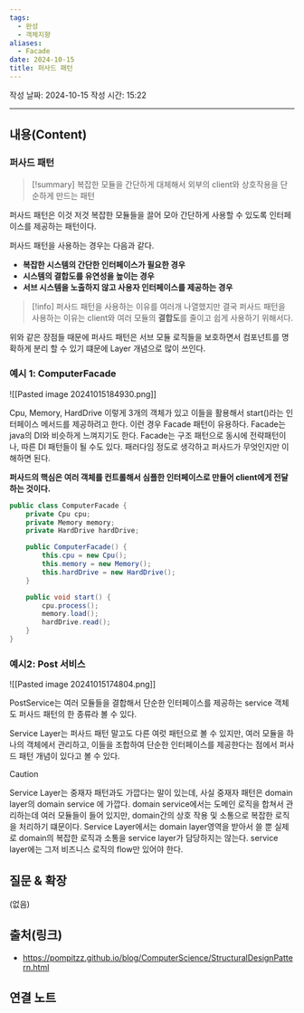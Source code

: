 ```yaml
---
tags:
  - 완성
  - 객체지향
aliases:
  - Facade
date: 2024-10-15
title: 퍼사드 패턴
---
```

작성 날짜: 2024-10-15
작성 시간: 15:22

----
## 내용(Content)

### 퍼사드 패턴

>[!summary]
>복잡한 모듈을 간단하게 대체해서 외부의 client와 상호작용을 단순하게 만드는 패턴

퍼사드 패턴은 이것 저것 복잡한 모듈들을 끌어 모아 간단하게 사용할 수 있도록 인터페이스를 제공하는 패턴이다.

퍼사드 패턴을 사용하는 경우는 다음과 같다.

- **복잡한 시스템의 간단한 인터페이스가 필요한 경우**
- **시스템의 결합도를 유연성을 높이는 경우**
- **서브 시스템을 노출하지 않고 사용자 인터페이스를 제공하는 경우**

>[!info]
>퍼사드 패턴을 사용하는 이유를 여러개 나열했지만 결국 퍼사드 패턴을 사용하는 이유는 client와 여러 모듈의 **결합도**를 줄이고 쉽게 사용하기 위해서다.

위와 같은 장점들 때문에 퍼사드 패턴은 서브 모듈 로직들을 보호하면서 컴포넌트를 명확하게 분리 할 수 있기 떄문에 Layer 개념으로 많이 쓰인다.

### 예시 1: ComputerFacade

![[Pasted image 20241015184930.png]]

Cpu, Memory, HardDrive 이렇게 3개의 객체가 있고 이들을 활용해서 start()라는 인터페이스 메서드를 제공하려고 한다. 이런 경우 Facade 패턴이 유용하다. Facade는 java의 DI와 비슷하게 느껴지기도 한다. Facade는 구조 패턴으로 동시에 전략패턴이나, 따른 DI 패턴들이 될 수도 있다. 패러다임 정도로 생각하고 퍼사드가 무엇인지만 이해하면 된다. 

**퍼사드의 핵심은 여러 객체를 컨트롤해서 심플한 인터페이스로 만들어 client에게 전달하는 것이다.**

```java
public class ComputerFacade {
    private Cpu cpu;
    private Memory memory;
    private HardDrive hardDrive;

    public ComputerFacade() {
        this.cpu = new Cpu();
        this.memory = new Memory();
        this.hardDrive = new HardDrive();
    }

    public void start() {
        cpu.process();
        memory.load();
        hardDrive.read();
    }
}

```
### 예시2: Post 서비스

![[Pasted image 20241015174804.png]]

PostService는 여러 모듈들을 결합해서 단순한 인터페이스를 제공하는 service 객체도 퍼사드 패턴의 한 종류라 볼 수 있다. 

Service Layer는 퍼사드 패턴 말고도 다른 여럿 패턴으로 볼 수 있지만, 여러 모듈을 하나의 객체에서 관리하고, 이들을 조합하여 단순한 인터페이스를 제공한다는 점에서 퍼사드 패턴 개념이 있다고 볼 수 있다.

>[!caution]
>Service Layer는 중재자 패턴과도 가깝다는 말이 있는데, 사실 중재자 패턴은 domain layer의 domain service 에 가깝다. domain service에서는 도메인 로직을 합쳐서 관리하는데 여러 모듈들이 들어 있지만, domain간의 상호 작용 및 소통으로 복잡한 로직을 처리하기 떄문이다. Service Layer에서는 domain layer영역을 받아서 쓸 뿐 실제로 domain의 복잡한 로직과 소통을 service layer가 담당하지는 않는다. service layer에는 그저 비즈니스 로직의 flow만 있어야 한다.

## 질문 & 확장

(없음)

## 출처(링크)

- https://pompitzz.github.io/blog/ComputerScience/StructuralDesignPattern.html

## 연결 노트










